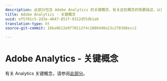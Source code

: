 ```yaml
---
description: 此部分包含 Adobe Analytics 的关键概念、有关这些概念的简要描述，以及提供有关该主题的更多详细信息的特定文档链接。
title: Adobe Analytics - 关键概念
uuid: ef5701c5-2d3e-4847-851f-9312d55db1a8
translation-type: ht
source-git-commit: 16ba0b12e0f70112f4c10804d0a13c278388ecc2

---
```



# Adobe Analytics - 关键概念

有关 Analytics 关键概念，请参阅[此部分](/help/landing/an-key-concepts.md)。
